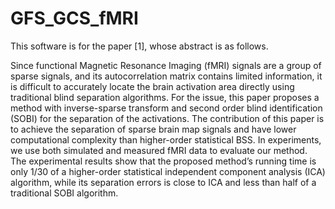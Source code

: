 # GFS_GCS_fMRI
This software is for the paper [1], whose abstract is as follows. 

Since functional Magnetic Resonance Imaging (fMRI) signals are a group of sparse signals, and its autocorrelation matrix contains limited information, it is difficult to accurately locate the brain activation area directly using traditional blind separation algorithms. For the issue, this paper proposes a method with inverse-sparse transform and second order blind identification (SOBI) for the separation of the activations. The contribution of this paper is to achieve the separation of sparse brain map signals and have lower computational complexity than higher-order statistical BSS. In experiments, we use both simulated and measured fMRI data to evaluate our method. The experimental results show that the proposed method’s running time is only 1/30 of a higher-order statistical independent component analysis (ICA) algorithm, while its separation errors is close to ICA and less than half of a traditional SOBI algorithm.

